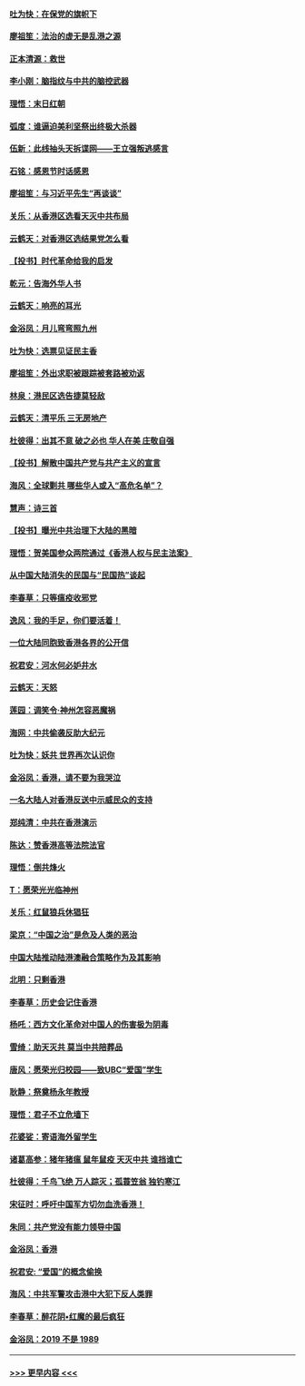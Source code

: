#### [吐为快：在保党的旗帜下](../pages/nsc993/n11691188.md?t=12010401) 
#### [廖祖笙：法治的虚无是乱港之源](../pages/nsc993/n11690605.md?t=12010401) 
#### [正本清源：救世](../pages/nsc993/n11689134.md?t=12010401) 
#### [李小刚：脑指纹与中共的脑控武器](../pages/nsc993/n11688900.md?t=12010401) 
#### [理悟：末日红朝](../pages/nsc993/n11688829.md?t=12010401) 
#### [弧度：谁逼迫美利坚祭出终极大杀器](../pages/nsc993/n11688735.md?t=12010401) 
#### [伍新：此线抽头天拆谍网——王立强叛逃感言](../pages/nsc993/n11687981.md?t=12010401) 
#### [石铭：感恩节时话感恩](../pages/nsc993/n11687568.md?t=12010401) 
#### [廖祖笙：与习近平先生“再谈谈”](../pages/nsc993/n11687005.md?t=12010401) 
#### [关乐：从香港区选看天灭中共布局](../pages/nsc993/n11686647.md?t=12010401) 
#### [云鹤天：对香港区选结果党怎么看](../pages/nsc993/n11686216.md?t=12010401) 
#### [【投书】时代革命给我的启发](../pages/nsc993/n11684287.md?t=12010401) 
#### [乾元：告海外华人书](../pages/nsc993/n11684044.md?t=12010401) 
#### [云鹤天：响亮的耳光](../pages/nsc993/n11684254.md?t=12010401) 
#### [金浴凤：月儿弯弯照九州](../pages/nsc993/n11684231.md?t=12010401) 
#### [吐为快：选票见证民主香](../pages/nsc993/n11684206.md?t=12010401) 
#### [廖祖笙：外出求职被跟踪被套路被劝返](../pages/nsc993/n11683874.md?t=12010401) 
#### [林泉：港民区选告捷莫轻敌](../pages/nsc993/n11683930.md?t=12010401) 
#### [云鹤天：清平乐 三无房地产](../pages/nsc993/n11681521.md?t=12010401) 
#### [杜彼得：出其不意 破之必也 华人在美 庄敬自强](../pages/nsc993/n11679554.md?t=12010401) 
#### [【投书】解散中国共产党与共产主义的宣言](../pages/nsc993/n11679177.md?t=12010401) 
#### [海风：全球剿共 哪些华人或入“高危名单”？](../pages/nsc993/n11678617.md?t=12010401) 
#### [慧声：诗三首](../pages/nsc993/n11678848.md?t=12010401) 
#### [【投书】曝光中共治理下大陆的黑暗](../pages/nsc993/n11678674.md?t=12010401) 
#### [理悟：贺美国参众两院通过《香港人权与民主法案》](../pages/nsc993/n11678104.md?t=12010401) 
#### [从中国大陆消失的民国与“民国热”谈起](../pages/nsc993/n11678075.md?t=12010401) 
#### [李春草：只等瘟疫收邪党](../pages/nsc993/n11677308.md?t=12010401) 
#### [逸风：我的手足，你们要活着！](../pages/nsc993/n11676352.md?t=12010401) 
#### [一位大陆同胞致香港各界的公开信](../pages/nsc993/n11675761.md?t=12010401) 
#### [祝君安：河水何必妒井水](../pages/nsc993/n11675746.md?t=12010401) 
#### [云鹤天：天怒](../pages/nsc993/n11675718.md?t=12010401) 
#### [莲园：调笑令‧神州怎容恶魔祸](../pages/nsc993/n11675648.md?t=12010401) 
#### [海网：中共偷袭反助大纪元](../pages/nsc993/n11673515.md?t=12010401) 
#### [吐为快：妖共 世界再次认识你](../pages/nsc993/n11673506.md?t=12010401) 
#### [金浴凤：香港，请不要为我哭泣](../pages/nsc993/n11673248.md?t=12010401) 
#### [一名大陆人对香港反送中示威民众的支持](../pages/nsc993/n11672615.md?t=12010401) 
#### [郑纯清：中共在香港演示](../pages/nsc993/n11670539.md?t=12010401) 
#### [陈达：赞香港高等法院法官](../pages/nsc993/n11669542.md?t=12010401) 
#### [理悟：倒共烽火](../pages/nsc993/n11668844.md?t=12010401) 
#### [T：愿荣光光临神州](../pages/nsc993/n11668421.md?t=12010401) 
#### [关乐：红鼠狼兵休猖狂](../pages/nsc993/n11668378.md?t=12010401) 
#### [梁京：“中国之治”是危及人类的恶治](../pages/nsc993/n11668328.md?t=12010401) 
#### [中国大陆推动陆港澳融合策略作为及其影响](../pages/nsc993/n11668157.md?t=12010401) 
#### [北明：只剩香港](../pages/nsc993/n11668002.md?t=12010401) 
#### [李春草：历史会记住香港](../pages/nsc993/n11667927.md?t=12010401) 
#### [杨吒：西方文化革命对中国人的伤害极为阴毒](../pages/nsc993/n11664521.md?t=12010401) 
#### [雪绮：助天灭共 莫当中共陪葬品](../pages/nsc993/n11662650.md?t=12010401) 
#### [唐风：愿荣光归校园——致UBC“爱国”学生](../pages/nsc993/n11662194.md?t=12010401) 
#### [耿静：祭奠杨永年教授](../pages/nsc993/n11662514.md?t=12010401) 
#### [理悟：君子不立危墙下](../pages/nsc993/n11662172.md?t=12010401) 
#### [花婆娑：寄语海外留学生](../pages/nsc993/n11662121.md?t=12010401) 
#### [诸葛高参：猪年猪瘟 鼠年鼠疫 天灭中共 谁挡谁亡](../pages/nsc993/n11661980.md?t=12010401) 
#### [杜彼得：千鸟飞绝 万人踪灭；孤蓑笠翁 独钓寒江](../pages/nsc993/n11661170.md?t=12010401) 
#### [宋征时：呼吁中国军方切勿血洗香港！](../pages/nsc993/n11415318.md?t=12010401) 
#### [朱同：共产党没有能力领导中国](../pages/nsc993/n11660421.md?t=12010401) 
#### [金浴凤：香港](../pages/nsc993/n11660419.md?t=12010401) 
#### [祝君安: “爱国”的概念偷换](../pages/nsc993/n11659706.md?t=12010401) 
#### [海风：中共军警攻击港中大犯下反人类罪](../pages/nsc993/n11659632.md?t=12010401) 
#### [李春草：醉花阴•红魔的最后疯狂](../pages/nsc993/n11659287.md?t=12010401) 
#### [金浴凤：2019 不是 1989](../pages/nsc993/n11657663.md?t=12010401) 

----
#### [ >>> 更早内容 <<< ](../indexes/nsc993-earlier.md)
